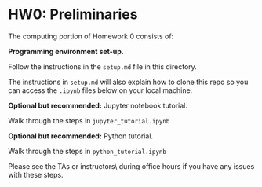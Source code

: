 # HW0: Preliminaries 

The computing portion of Homework 0 consists of: 

**Programming environment set-up.**

Follow the instructions in the `setup.md` file in this directory. 

The instructions in `setup.md` will also explain how to clone this repo so you can access the `.ipynb` files below on your local machine. 

**Optional but recommended:** Jupyter notebook tutorial. 

Walk through the steps in `jupyter_tutorial.ipynb`

**Optional but recommended:** Python tutorial. 

Walk through the steps in `python_tutorial.ipynb`

Please see the TAs or instructors\ during office hours if you have any issues with these steps. 


